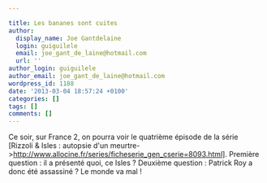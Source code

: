 ```yaml
---

title: Les bananes sont cuites
author:
  display_name: Joe Gantdelaine
  login: guiguilele
  email: joe_gant_de_laine@hotmail.com
  url: ''
author_login: guiguilele
author_email: joe_gant_de_laine@hotmail.com
wordpress_id: 1188
date: '2013-03-04 18:57:24 +0100'
categories: []
tags: []
comments: []
---
```

Ce soir, sur France 2, on pourra voir le quatrième épisode de la série [Rizzoli & Isles : autopsie d'un meurtre->http://www.allocine.fr/series/ficheserie_gen_cserie=8093.html]. Première question : il a présenté quoi, ce Isles ? Deuxième question : Patrick Roy a donc été assassiné ? Le monde va mal !
